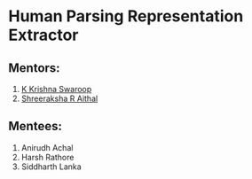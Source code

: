 # Human Parsing Representation Extractor

## Mentors: 
1) [K Krishna Swaroop](https://github.com/geekswaroop)
2) [Shreeraksha R Aithal](https://github.com/Shree987)

## Mentees: 
1) Anirudh Achal 
2) Harsh Rathore
3) Siddharth Lanka